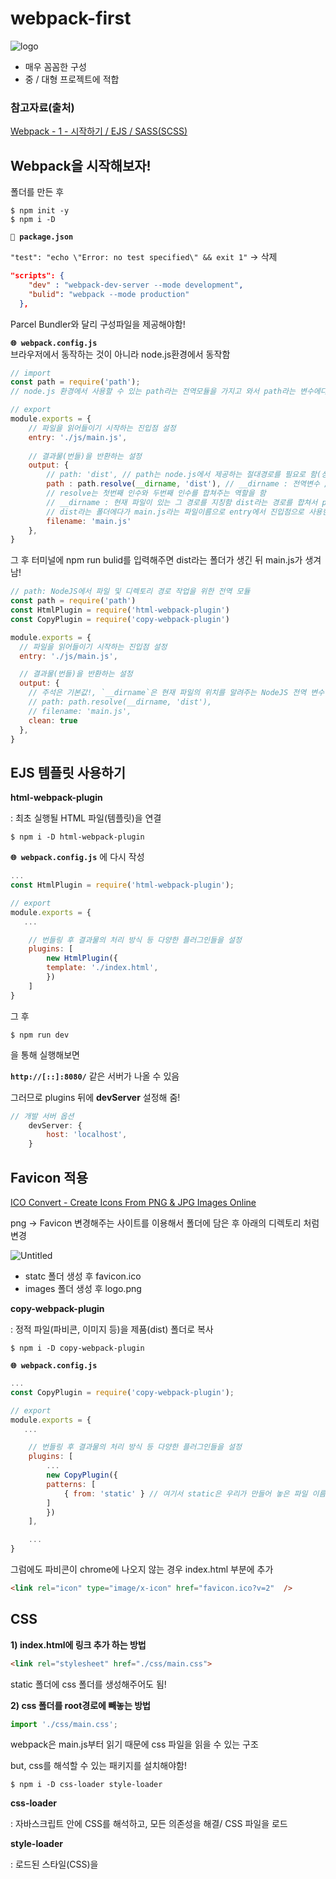 # webpack-first
![logo](https://user-images.githubusercontent.com/59958929/125202104-14bbbe80-e2ad-11eb-8427-d8730b0b37de.png)
- 매우 꼼꼼한 구성
- 중 / 대형 프로젝트에 적합

### 참고자료(출처)
[Webpack - 1 - 시작하기 / EJS / SASS(SCSS)](https://heropy.blog/2017/10/18/webpack_1_start_ejs_sass/)

## Webpack을 시작해보자!
폴더를 만든 후 
```
$ npm init -y
$ npm i -D 
```
**`🧩 package.json`**<br>

`"test": "echo \"Error: no test specified\" && exit 1"` -> 삭제
```json
"scripts": {
    "dev" : "webpack-dev-server --mode development",
    "bulid": "webpack --mode production"
  },
```
Parcel Bundler와 달리 구성파일을 제공해야함!<br>

**`🌐 webpack.config.js`**<br>
브라우저에서 동작하는 것이 아니라 node.js환경에서 동작함
```jsx
// import
const path = require('path');
// node.js 환경에서 사용할 수 있는 path라는 전역모듈을 가지고 와서 path라는 변수에다가 할당함

// export
module.exports = {
    // 파일을 읽어들이기 시작하는 진입점 설정
    entry: './js/main.js',
    
    // 결과물(번들)을 반환하는 설정
    output: {
        // path: 'dist', // path는 node.js에서 제공하는 절대경로를 필요로 함(상대경로로 하면 안됨!)
        path : path.resolve(__dirname, 'dist'), // __dirname : 전역변수 // dist라는 폴더에다가 반환하겠다는 의미
        // resolve는 첫번째 인수와 두번째 인수를 합쳐주는 역할을 함
        // __dirname : 현재 파일이 있는 그 경로를 지칭함 dist라는 경로를 합쳐서 path에다가 제공함
        // dist라는 폴더에다가 main.js라는 파일이름으로 entry에서 진입점으로 사용한 main.js에 연결된 내용들을 번들로 만들어서 합쳐서 내어줌
        filename: 'main.js' 
    },
}
```

그 후 터미널에 npm run bulid를 입력해주면 dist라는 폴더가 생긴 뒤 main.js가 생겨남!
```jsx
// path: NodeJS에서 파일 및 디렉토리 경로 작업을 위한 전역 모듈
const path = require('path')
const HtmlPlugin = require('html-webpack-plugin')
const CopyPlugin = require('copy-webpack-plugin')

module.exports = {
  // 파일을 읽어들이기 시작하는 진입점 설정
  entry: './js/main.js',

  // 결과물(번들)을 반환하는 설정
  output: {
    // 주석은 기본값!, `__dirname`은 현재 파일의 위치를 알려주는 NodeJS 전역 변수
    // path: path.resolve(__dirname, 'dist'),
    // filename: 'main.js',
    clean: true
  },
}
```


## EJS 템플릿 사용하기

**html-webpack-plugin**

: 최초 실행될 HTML 파일(템플릿)을 연결

```
$ npm i -D html-webpack-plugin
```

**`🌐 webpack.config.js`** 에 다시 작성
```jsx
...
const HtmlPlugin = require('html-webpack-plugin');

// export
module.exports = {
   ...

    // 번들링 후 결과물의 처리 방식 등 다양한 플러그인들을 설정
    plugins: [
        new HtmlPlugin({
        template: './index.html',
        })
    ]
}
```
그 후 

```
$ npm run dev
```

을 통해 실행해보면 

**`http://[::]:8080/`** 같은 서버가 나올 수 있음

그러므로 plugins 뒤에 **devServer** 설정해 줌!

```jsx
// 개발 서버 옵션
    devServer: {
        host: 'localhost',
    }
```

## Favicon 적용

[ICO Convert - Create Icons From PNG & JPG Images Online](https://icoconvert.com/)

png → Favicon 변경해주는 사이트를 이용해서 폴더에 담은 후 아래의 디렉토리 처럼 변경

![Untitled](https://user-images.githubusercontent.com/59958929/125202769-0b802100-e2b0-11eb-96df-bd5d69400723.png)

- statc 폴더 생성 후 favicon.ico
- images 폴더 생성 후 logo.png

**copy-webpack-plugin**

: 정적 파일(파비콘, 이미지 등)을 제품(dist) 폴더로 복사

```
$ npm i -D copy-webpack-plugin
```

**`🌐 webpack.config.js`**

```jsx
...
const CopyPlugin = require('copy-webpack-plugin');

// export
module.exports = {
   ...

    // 번들링 후 결과물의 처리 방식 등 다양한 플러그인들을 설정
    plugins: [
        ...
        new CopyPlugin({
        patterns: [
            { from: 'static' } // 여기서 static은 우리가 만들어 놓은 파일 이름!
        ]
        })
    ],

    ...
}
```

그럼에도 파비콘이 chrome에 나오지 않는 경우 index.html <head></head>부분에 추가

```html
<link rel="icon" type="image/x-icon" href="favicon.ico?v=2"  />
```

## CSS

**1) index.html에 링크 추가 하는 방법**

```html
<link rel="stylesheet" href="./css/main.css">
```

static 폴더에 css 폴더를 생성해주어도 됨!

**2) css 폴더를 root경로에 빼놓는 방법**

```jsx
import './css/main.css';
```

webpack은 main.js부터 읽기 때문에 css 파일을 읽을 수 있는 구조

but, css를 해석할 수 있는 패키지를 설치해야함!

```
$ npm i -D css-loader style-loader
```

**css-loader**

: 자바스크립트 안에 CSS를 해석하고, 모든 의존성을 해결/ CSS 파일을 로드

**style-loader**

: 로드된 스타일(CSS)을 <style>로 <head>에 삽입

**`🌐 webpack.config.js`**

```jsx
// 모듈 처리 방식을 설정
    module: {
        rules: [
        {
            test: /\.css$/, // 정규표현식
            use: [
            // 순서 중요!
            'style-loader',
            'css-loader',
            // 먼저 해석되는 로더 : css-loader
            // main.js에서 import를 통해서 css파일을 가지고 옴
            // 자바스크립트 파일에서는 css파일을 해석할 수 없기 때문에
            // css-loader : 자바스크립트에서 css파일을 해석하는 용도
            // style-loader : HTML 부분의 style부분에다가 해석된 내용을 삽입해주는 역할
            ]
        }
    },
```
    
## SCSS

css → scss로 변경

```jsx
import './scss/main.scss';
```

**`🌐 webpack.config.js`**

```jsx
// 모듈 처리 방식을 설정
    module: {
        rules: [
        {
            test: /\.s?css$/,
            use: [
            // 순서 중요!
            'style-loader',
            'css-loader',
            'sass-loader'
            ]
        }
        ]
    },
```

**sass-loader**: SCSS(Sass) 파일을 로드

```
$ npm i -D sass-loader sass
```

## Autoprefixer(PostCSS)

```
$ npm i -D postcss autoprefixer postcss-loader
```

→ 총 3개의 패키지

**postcss**

: Autoprefixer 등의 다양한 스타일 후처리기 패키지

**autoprefixer**

: 스타일에 자동으로 공급 업체 접두사(Vendor prefix)를 적용하는 PostCSS의 플러그인

**postcss-loader**

: PostCSS(Autoprefixer)로 스타일 파일을 처리

**`🌐 webpack.config.js`**

```jsx
// 모듈 처리 방식을 설정
    module: {
        rules: [
        {
            test: /\.s?css$/,
            use: [
            // 순서 중요!
            'style-loader',
            'css-loader',
            'postcss-loader', // 추가
            'sass-loader'
            ]
        }
        ]
    },
```
    
**`🧩 package.json`**
```json
"browserslist": [
    "> 1%",
    "last 2 versions"
  ]
```

**`🎈.postcssrc.js`**

```jsx
module.exports = {
    plugins: [
        require('autoprefixer')
    ]
}
```

- module.exports를 통해서 할당된 내용을 밖으로 내보내기를 하고 node.js에서 동작됨
- 내부에  plugins옵션에 postcss의 플러그인으로 사용할 autoprefixer라는 패키지를 require함수를 통해서 가지고 와서 직접적으로 연결해주는 그런 코드를 작성함!
    
